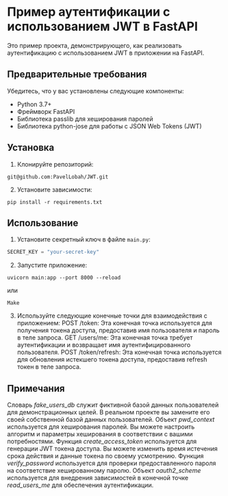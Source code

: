 # Пример аутентификации с использованием JWT в FastAPI

Это пример проекта, демонстрирующего, как реализовать аутентификацию с использованием JWT в приложении на FastAPI.

## Предварительные требования

Убедитесь, что у вас установлены следующие компоненты:

- Python 3.7+
- Фреймворк FastAPI
- Библиотека passlib для хеширования паролей
- Библиотека python-jose для работы с JSON Web Tokens (JWT)

## Установка

1. Клонируйте репозиторий:
```
git@github.com:PavelLobah/JWT.git
```


2. Установите зависимости:
```
pip install -r requirements.txt
```

## Использование

1. Установите секретный ключ в файле `main.py`:

```python
SECRET_KEY = "your-secret-key"
```

2. Запустите приложение:
```
uvicorn main:app --port 8000 --reload
```
или
```
Make
```

3. Используйте следующие конечные точки для взаимодействия с приложением:
POST /token: Эта конечная точка используется для получения токена доступа, предоставив имя пользователя и пароль в теле запроса.
GET /users/me: Эта конечная точка требует аутентификации и возвращает имя аутентифицированного пользователя.
POST /token/refresh: Эта конечная точка используется для обновления истекшего токена доступа, предоставив refresh токен в теле запроса.

## Примечания
Словарь *fake_users_db* служит фиктивной базой данных пользователей для демонстрационных целей. В реальном проекте вы замените его своей собственной базой данных пользователей.
Объект *pwd_context* используется для хеширования паролей. Вы можете настроить алгоритм и параметры хеширования в соответствии с вашими потребностями.
Функция *create_access_token* используется для генерации JWT токена доступа. Вы можете изменить время истечения срока действия и данные токена по своему усмотрению.
Функция *verify_password* используется для проверки предоставленного пароля на соответствие хешированному паролю.
Объект *oauth2_scheme* используется для внедрения зависимостей в конечной точке *read_users_me* для обеспечения аутентификации.